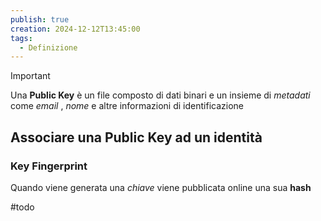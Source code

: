 ```yaml
---
publish: true
creation: 2024-12-12T13:45:00
tags:
  - Definizione
---
```

>[!important] 
>Una **Public Key** è un file composto di dati binari e un insieme di *metadati* come *email* , *nome* e altre informazioni di identificazione
## Associare una **Public Key** ad un identità 

### Key Fingerprint

Quando viene generata una *chiave* viene pubblicata online una sua **hash** 

#todo 


